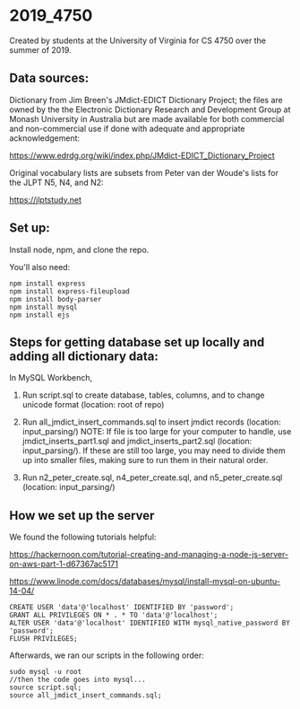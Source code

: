 # 2019_4750
Created by students at the University of Virginia for CS 4750 over the summer of 2019.

## Data sources:

Dictionary from Jim Breen's JMdict-EDICT Dictionary Project; the files are owned by the the Electronic Dictionary Research and Development Group at Monash University in Australia but are made available for both commercial and non-commercial use if done with adequate and appropriate acknowledgement:

https://www.edrdg.org/wiki/index.php/JMdict-EDICT_Dictionary_Project

Original vocabulary lists are subsets from Peter van der Woude's lists for the JLPT N5, N4, and N2:

https://jlptstudy.net

## Set up:

Install node, npm, and clone the repo.

You'll also need:
```
npm install express
npm install express-fileupload
npm install body-parser
npm install mysql
npm install ejs
```

## Steps for getting database set up locally and adding all dictionary data:

In MySQL Workbench, 

1) Run script.sql to create database, tables, columns, and to change unicode format
	(location: root of repo)

2) Run all_jmdict_insert_commands.sql to insert jmdict records
	(location: input_parsing/)
	NOTE: If file is too large for your computer to handle, use jmdict_inserts_part1.sql and jmdict_inserts_part2.sql (location: input_parsing/). If these are still too large, you may need to divide them up into smaller files, making sure to run them in their natural order.

3) Run n2_peter_create.sql, n4_peter_create.sql, and n5_peter_create.sql 
	(location: input_parsing/)

## How we set up the server
We found the following tutorials helpful:

https://hackernoon.com/tutorial-creating-and-managing-a-node-js-server-on-aws-part-1-d67367ac5171

https://www.linode.com/docs/databases/mysql/install-mysql-on-ubuntu-14-04/

```
CREATE USER 'data'@'localhost' IDENTIFIED BY 'password';
GRANT ALL PRIVILEGES ON * . * TO 'data'@'localhost';
ALTER USER 'data'@'localhost' IDENTIFIED WITH mysql_native_password BY 'password';
FLUSH PRIVILEGES; 

```

Afterwards, we ran our scripts in the following order:

```
sudo mysql -u root
//then the code goes into mysql...
source script.sql;
source all_jmdict_insert_commands.sql;



```
